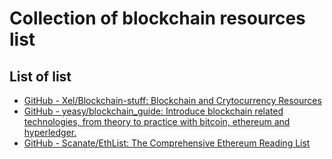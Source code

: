 # Collection of blockchain resources list

## List of list
- [GitHub - Xel/Blockchain-stuff: Blockchain and Crytocurrency Resources](https://github.com/Xel/Blockchain-stuff)
- [GitHub - yeasy/blockchain_guide: Introduce blockchain related technologies, from theory to practice with bitcoin, ethereum and hyperledger.](https://github.com/yeasy/blockchain_guide)
- [GitHub - Scanate/EthList: The Comprehensive Ethereum Reading List](https://github.com/Scanate/EthList)
